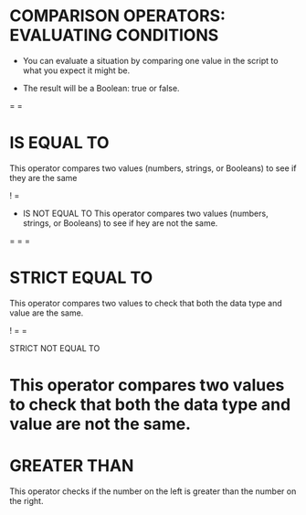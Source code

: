 # COMPARISON OPERATORS: EVALUATING CONDITIONS 

 + You can evaluate a situation by comparing one value in the script to what you expect it might be.
 
 - The result will be a Boolean: true or false.
 
 = =
 
# IS EQUAL TO
 This operator compares two values ​​(numbers, strings, or Booleans) to see if they are the same
 
 ! =
 
+ IS NOT EQUAL TO This operator compares two values ​​(numbers, strings, or Booleans) to see if hey are not the same.

= = = 

# STRICT EQUAL TO

This operator compares two values ​​to check that both the data type and value are the same.

!  = =

STRICT NOT EQUAL TO

# This operator compares two values ​​to check that both the data type and value are not the same.

>

# GREATER THAN 

This operator checks if the number on the left is greater than the number on the right.




